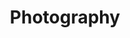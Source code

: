 ---
title: Photography
order: 9
techs:
    - tech: DSLR
    - tech: Lightroom
    - tech: Photoshop
roles:
    - role: photography
    - role: editing
year: 
htmlID: photography
category: graphic
template: nor
---